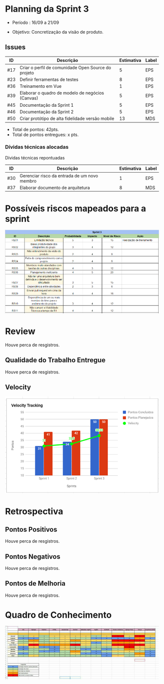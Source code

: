 # Planning da Sprint 3

- Período : 16/09 a 21/09

- Objetivo: Concretização da visão de produto.

## Issues
|ID | Descrição | Estimativa | Label
|---|-----------|------------|-------
| #17 | Criar o perfil de comunidade Open Source do projeto | 5 | EPS |
| #23 | Definir ferramentas de testes | 8 | EPS|
| #36 | Treinamento em Vue | 1 | EPS |
| #39 | Elaborar o quadro de modelo de negócios (Canvas)| 5 |EPS|
| #45| Documentação da Sprint 1| 5 | EPS|
| #46 | Documentação da Sprint 2| 5 | EPS|
| #50 |Criar protótipo de alta fidelidade versão mobile| 13 |MDS|

 - Total de pontos: 42pts.
 - Total de pontos entregues: x pts.

### Dívidas técnicas alocadas

Dívidas técnicas repontuadas

|ID | Descrição | Estimativa | Label|
|---|-----------|------------|-------|
| #30 |Gerenciar risco da entrada de um novo membro | 1| EPS|
| #37 |Elaborar documento de arquitetura| 8 | MDS |

# Possíveis riscos mapeados para a sprint

<img src="../img/gerenciamento/risks3.png">

# Review
Houve perca de resgistros.


## Qualidade do Trabalho Entregue
Houve perca de resgistros.


## Velocity

<img src="../img/gerenciamento/velocity3.png">


# Retrospectiva

## Pontos Positivos
Houve perca de resgistros.

## Pontos Negativos
Houve perca de resgistros.

## Pontos de Melhoria
Houve perca de resgistros.

# Quadro de Conhecimento

<img src="../img/gerenciamento/sprint3.jpg">



 


